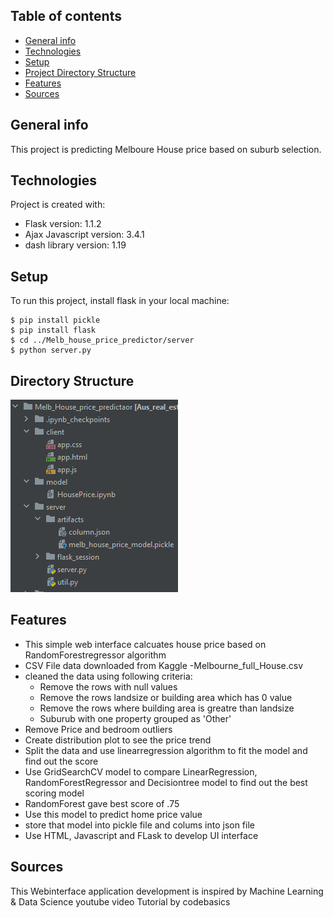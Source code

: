 ## Table of contents
* [General info](#general-info)
* [Technologies](#technologies)
* [Setup](#setup)
* [Project Directory Structure](#directory-structure)
* [Features](#features)
* [Sources](#sources)

## General info
This project is predicting Melboure House price based on suburb selection.
	
## Technologies
Project is created with:
* Flask version: 1.1.2
* Ajax Javascript version: 3.4.1
* dash library version: 1.19
	
## Setup
To run this project, install flask in your local machine:

```
$ pip install pickle
$ pip install flask
$ cd ../Melb_house_price_predictor/server
$ python server.py
```

## Directory Structure
![Project Directory Structure](dir_structure.png)

## Features
* This simple web interface calcuates house price based on RandomForestregressor algorithm
* CSV File data downloaded from Kaggle -Melbourne_full_House.csv
* cleaned the data using following criteria:
    * Remove the rows with null values
    * Remove the rows landsize or building area which has 0 value
    * Remove the rows where building area is greatre than landsize
    * Suburub with one property grouped as 'Other'
* Remove Price and bedroom outliers
* Create distribution plot to see the price trend
* Split the data and use linearregression algorithm to fit the model and find out the score
* Use GridSearchCV model to compare LinearRegression, RandomForestRegressor and Decisiontree model to find out the best scoring model
* RandomForest gave best score of .75
* Use this model to predict home price value
* store that model into pickle file and colums into json file
* Use HTML, Javascript and FLask to develop UI interface

## Sources
This Webinterface application development is inspired by Machine Learning & Data Science youtube video Tutorial by codebasics

